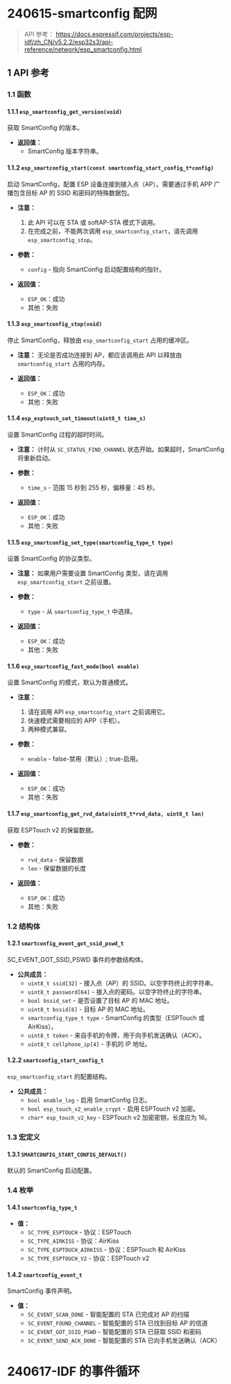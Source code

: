 
# 240615-smartconfig 配网

>API 参考： https://docs.espressif.com/projects/esp-idf/zh_CN/v5.2.2/esp32s3/api-reference/network/esp_smartconfig.html

## 1 API 参考

### 1.1 函数

#### 1.1.1 `esp_smartconfig_get_version(void)`
获取 SmartConfig 的版本。

- **返回值：**
  - SmartConfig 版本字符串。

#### 1.1.2 `esp_smartconfig_start(const smartconfig_start_config_t*config)`
启动 SmartConfig，配置 ESP 设备连接到接入点（AP）。需要通过手机 APP 广播包含目标 AP 的 SSID 和密码的特殊数据包。

- **注意：**
  1. 此 API 可以在 STA 或 softAP-STA 模式下调用。
  2. 在完成之前，不能两次调用 `esp_smartconfig_start`，请先调用 `esp_smartconfig_stop`。

- **参数：**
  - `config` - 指向 SmartConfig 启动配置结构的指针。

- **返回值：**
  - `ESP_OK`：成功
  - 其他：失败

#### 1.1.3 `esp_smartconfig_stop(void)`
停止 SmartConfig，释放由 `esp_smartconfig_start` 占用的缓冲区。

- **注意：**
  无论是否成功连接到 AP，都应该调用此 API 以释放由 `smartconfig_start` 占用的内存。

- **返回值：**
  - `ESP_OK`：成功
  - 其他：失败

#### 1.1.4 `esp_esptouch_set_timeout(uint8_t time_s)`
设置 SmartConfig 过程的超时时间。

- **注意：**
  计时从 `SC_STATUS_FIND_CHANNEL` 状态开始。如果超时，SmartConfig 将重新启动。

- **参数：**
  - `time_s` - 范围 15 秒到 255 秒，偏移量：45 秒。

- **返回值：**
  - `ESP_OK`：成功
  - 其他：失败

#### 1.1.5 `esp_smartconfig_set_type(smartconfig_type_t type)`
设置 SmartConfig 的协议类型。

- **注意：**
  如果用户需要设置 SmartConfig 类型，请在调用 `esp_smartconfig_start` 之前设置。

- **参数：**
  - `type` - 从 `smartconfig_type_t` 中选择。

- **返回值：**
  - `ESP_OK`：成功
  - 其他：失败

#### 1.1.6 `esp_smartconfig_fast_mode(bool enable)`
设置 SmartConfig 的模式，默认为普通模式。

- **注意：**
  1. 请在调用 API `esp_smartconfig_start` 之前调用它。
  2. 快速模式需要相应的 APP（手机）。
  3. 两种模式兼容。

- **参数：**
  - `enable` - false-禁用（默认）; true-启用。

- **返回值：**
  - `ESP_OK`：成功
  - 其他：失败

#### 1.1.7 `esp_smartconfig_get_rvd_data(uint8_t*rvd_data, uint8_t len)`
获取 ESPTouch v2 的保留数据。

- **参数：**
  - `rvd_data` - 保留数据
  - `len` - 保留数据的长度

- **返回值：**
  - `ESP_OK`：成功
  - 其他：失败

### 1.2 结构体

#### 1.2.1 `smartconfig_event_got_ssid_pswd_t`
SC_EVENT_GOT_SSID_PSWD 事件的参数结构体。

- **公共成员：**
  - `uint8_t ssid[32]` - 接入点（AP）的 SSID。以空字符终止的字符串。
  - `uint8_t password[64]` - 接入点的密码。以空字符终止的字符串。
  - `bool bssid_set` - 是否设置了目标 AP 的 MAC 地址。
  - `uint8_t bssid[6]` - 目标 AP 的 MAC 地址。
  - `smartconfig_type_t type` - SmartConfig 的类型（ESPTouch 或 AirKiss）。
  - `uint8_t token` - 来自手机的令牌，用于向手机发送确认（ACK）。
  - `uint8_t cellphone_ip[4]` - 手机的 IP 地址。

#### 1.2.2 `smartconfig_start_config_t`
`esp_smartconfig_start` 的配置结构。

- **公共成员：**
  - `bool enable_log` - 启用 SmartConfig 日志。
  - `bool esp_touch_v2_enable_crypt` - 启用 ESPTouch v2 加密。
  - `char* esp_touch_v2_key` - ESPTouch v2 加密密钥，长度应为 16。

### 1.3 宏定义

#### 1.3.1 `SMARTCONFIG_START_CONFIG_DEFAULT()`
默认的 SmartConfig 启动配置。

### 1.4 枚举

#### 1.4.1 `smartconfig_type_t`
- **值：**
  - `SC_TYPE_ESPTOUCH` - 协议：ESPTouch
  - `SC_TYPE_AIRKISS` - 协议：AirKiss
  - `SC_TYPE_ESPTOUCH_AIRKISS` - 协议：ESPTouch 和 AirKiss
  - `SC_TYPE_ESPTOUCH_V2` - 协议：ESPTouch v2

#### 1.4.2 `smartconfig_event_t`
SmartConfig 事件声明。

- **值：**
  - `SC_EVENT_SCAN_DONE` - 智能配置的 STA 已完成对 AP 的扫描
  - `SC_EVENT_FOUND_CHANNEL` - 智能配置的 STA 已找到目标 AP 的信道
  - `SC_EVENT_GOT_SSID_PSWD` - 智能配置的 STA 已获取 SSID 和密码
  - `SC_EVENT_SEND_ACK_DONE` - 智能配置的 STA 已向手机发送确认（ACK）

# 240617-IDF 的事件循环

